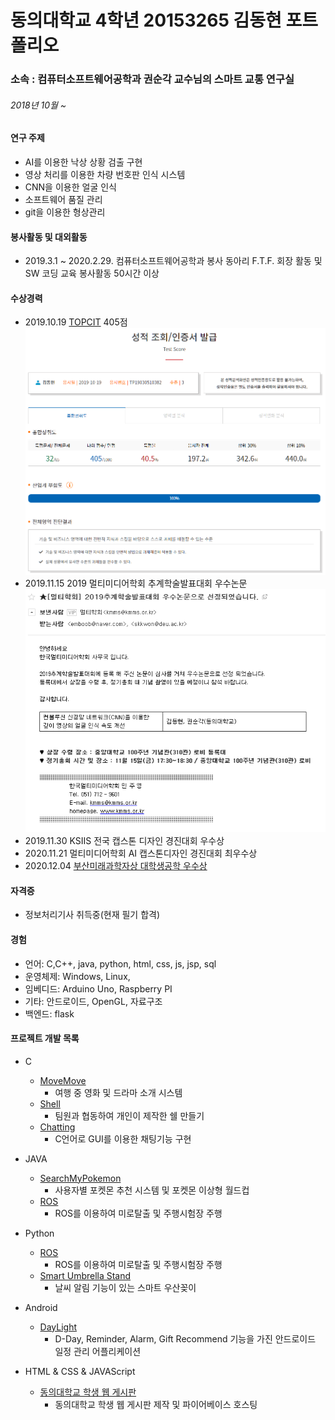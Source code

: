 동의대학교 4학년 20153265 김동현 포트폴리오
=============
### 소속 : 컴퓨터소프트웨어공학과 권순각 교수님의 스마트 교통 연구실

###### 2018년 10월 ~

#### 연구 주제
- AI를 이용한 낙상 상황 검출 구현
- 영상 처리를 이용한 차량 번호판 인식 시스템
- CNN을 이용한 얼굴 인식
- 소프트웨어 품질 관리
- git을 이용한 형상관리

#### 봉사활동 및 대외활동
- 2019.3.1 ~ 2020.2.29. 컴퓨터소프트웨어공학과 봉사 동아리 F.T.F. 회장 활동 및 SW 코딩 교육 봉사활동 50시간 이상

#### 수상경력
- 2019.10.19 [TOPCIT](https://www.topcit.or.kr/info/overview/overview.do) 405점
![TOPCIT SCORE](./TOPCIT.PNG)
- 2019.11.15 2019 멀티미디어학회 추계학술발표대회 우수논문
![scholar](./scholar.PNG)
- 2019.11.30 KSIIS 전국 캡스톤 디자인 경진대회 우수상
- 2020.11.21 멀티미디어학회 AI 캡스톤디자인 경진대회 최우수상
- 2020.12.04 [부산미래과학자상 대학생공학 우수상](http://www.kookje.co.kr/news2011/asp/newsbody.asp?code=2100&key=20201204.22020001270)

#### 자격증
- 정보처리기사 취득중(현재 필기 합격)

#### 경험
- 언어: C,C++, java, python, html, css, js, jsp, sql
- 운영체제: Windows, Linux,
- 임베디드: Arduino Uno, Raspberry PI
- 기타: 안드로이드, OpenGL, 자료구조 
- 백엔드: flask


#### 프로젝트 개발 목록
* C
	* [MoveMove](https://github.com/emboob/DB-TeamProject)
		* 여행 중 영화 및 드라마 소개 시스템
	* [Shell](https://github.com/emboob/SP-Shell)
		* 팀원과 협동하여 개인이 제작한 쉘 만들기
	* [Chatting](https://github.com/emboob/SP-Chat)
		* C언어로 GUI를 이용한 채팅기능 구현
		
		
* JAVA
	* [SearchMyPokemon](https://github.com/emboob/SW-DesignEngineering)
		* 사용자별 포켓몬 추천 시스템 및 포켓몬 이상형 월드컵
	*	[ROS](https://github.com/emboob/Object-oriented-modeling)
		* ROS를 이용하여 미로탈출 및 주행시험장 주행


* Python
	*	[ROS](https://github.com/emboob/Object-oriented-modeling)
		* ROS를 이용하여 미로탈출 및 주행시험장 주행
	* [Smart Umbrella Stand](https://github.com/emboob/embedded_TeamProject)
		* 날씨 알림 기능이 있는 스마트 우산꽂이
		
		
* Android
	*	[DayLight](https://github.com/emboob/Android)
		*	D-Day, Reminder, Alarm, Gift Recommend 기능을 가진 안드로이드 일정 관리 어플리케이션


* HTML & CSS & JAVAScript
	* [동의대학교 학생 웹 게시판](https://github.com/emboob/Internet-Programming)
		* 동의대학교 학생 웹 게시판 제작 및 파이어베이스 호스팅

